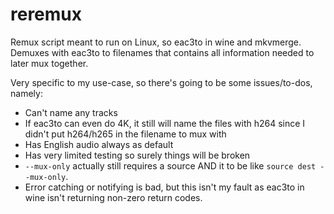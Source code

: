 # reremux

Remux script meant to run on Linux, so eac3to in wine and mkvmerge.
Demuxes with eac3to to filenames that contains all information needed to later mux together.

Very specific to my use-case, so there's going to be some issues/to-dos, namely:

* Can't name any tracks
* If eac3to can even do 4K, it still will name the files with h264 since I didn't put h264/h265 in the filename to mux with
* Has English audio always as default
* Has very limited testing so surely things will be broken
* `--mux-only` actually still requires a source AND it to be like `source dest --mux-only`.
* Error catching or notifying is bad, but this isn't my fault as eac3to in wine isn't returning non-zero return codes.
